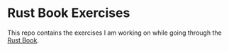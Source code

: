 # Rust Book Exercises 

This repo contains the exercises I am working on while going through the [Rust Book](https://doc.rust-lang.org/book/).